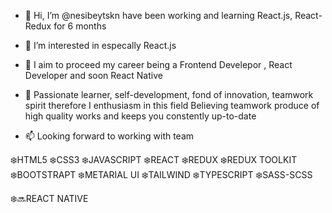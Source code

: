 - 👋 Hi, I’m @nesibeytskn have been working and learning React.js, React-Redux for 6 months 
- 👀 I’m interested in especally React.js
- 🌱 I aim to proceed my career being a Frontend Develepor , React Developer and soon React Native 
- 💞️ Passionate learner, self-development, fond of innovation, teamwork spirit therefore I enthusiasm in this field
  Believing teamwork produce of high quality works and keeps you constently up-to-date

- 📫 Looking forward to working with team 





❄️HTML5
❄️CSS3
❄️JAVASCRIPT
❄️REACT
❄️REDUX
❄️REDUX TOOLKIT
❄️BOOTSTRAPT
❄️METARIAL UI
❄️TAILWIND
❄️TYPESCRIPT
❄️SASS-SCSS

❄️🔜REACT NATIVE
